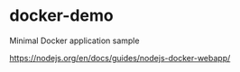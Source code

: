 # docker-demo
Minimal Docker application sample

https://nodejs.org/en/docs/guides/nodejs-docker-webapp/

